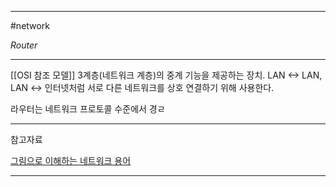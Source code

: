 
---

#network 

*Router*

---

[[OSI 참조 모델]] 3계층(네트워크 계층)의 중계 기능을 제공하는 장치.
LAN <-> LAN, LAN <-> 인터넷처럼 서로 다른 네트워크를 상호 연결하기 위해 사용한다.

라우터는 네트워크 프로토콜 수준에서 경ㄹ

---

참고자료

[그림으로 이해하는 네트워크 용어](https://product.kyobobook.co.kr/detail/S000001834837)

---
